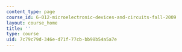 ```yaml
---
content_type: page
course_id: 6-012-microelectronic-devices-and-circuits-fall-2009
layout: course_home
title: ''
type: course
uid: 7c79c79d-346e-d71f-77cb-bb98b54a5a7e
---
```

